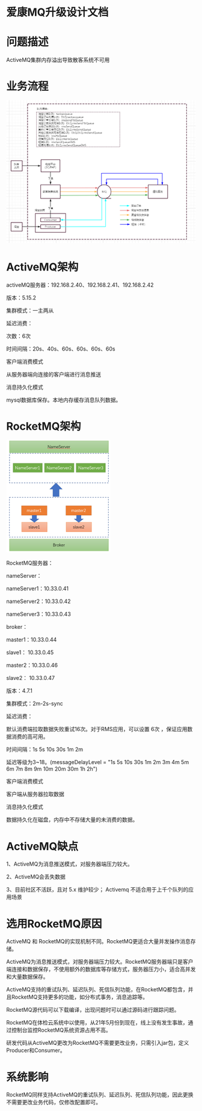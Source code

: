 # 爱康MQ升级设计文档



# 问题描述

ActiveMQ集群内存溢出导致散客系统不可用

# 业务流程

![](image/image2021-9-18_9-42-15-16319298235271.png)

# ActiveMQ架构

activeMQ服务器：192.168.2.40、192.168.2.41、192.168.2.42

版本：5.15.2

集群模式：一主两从

延迟消费：

   次数：6次

   时间间隔：20s、40s、60s、60s、60s、60s

客户端消费模式

  从服务器端向连接的客户端进行消息推送

消息持久化模式

 mysql数据库保存。本地内存缓存消息队列数据。 

# RocketMQ架构

![](image/image2021-5-24_15-54-32-16319298385662.png)

RocketMQ服务器：

  nameServer：

   nameServer1：10.33.0.41

   nameServer2：10.33.0.42

   nameServer3：10.33.0.43

  broker：

   master1：10.33.0.44

   slave1：  10.33.0.45

   master2：10.33.0.46

   slave2：  10.33.0.47

版本：4.7.1

集群模式：2m-2s-sync

延迟消费：

  默认消费端拉取数据失败重试16次。对于RMS应用，可以设置 6次 ，保证应用数据消费的高可用。

  时间间隔：1s 5s 10s 30s 1m 2m

  延迟等级为3~18。(messageDelayLevel = "1s 5s 10s 30s 1m 2m 3m 4m 5m 6m 7m 8m 9m 10m 20m 30m 1h 2h")

客户端消费模式

  客户端从服务器拉取数据

消息持久化模式

 数据持久化在磁盘，内存中不存储大量的未消费的数据。 



# ActiveMQ缺点

1、ActiveMQ为消息推送模式，对服务器端压力较大。

2、ActiveMQ会丢失数据

3、目前社区不活跃，且对 5.x 维护较少； Activemq 不适合用于上千个队列的应用场景

# 选用RocketMQ原因

ActiveMQ 和 RocketMQ的实现机制不同。RocketMQ更适合大量并发操作消息存储。

ActiveMQ为消息推送模式，对服务器端压力较大。RocketMQ服务器端只是客户端连接和数据保存，不使用额外的数据库等存储方式，服务器压力小，适合高并发和大量数据保存。

ActiveMQ支持的重试队列、延迟队列、死信队列功能，在RocketMQ都包含，并且RocketMQ支持更多的功能，如分布式事务，消息追踪等。

RocketMQ源代码可以下载编译，出现问题时可以通过源码进行跟踪问题。

RocketMQ在体检云系统中以使用，从21年5月份到现在，线上没有发生事故，通过控制台监控RocketMQ系统资源占用不高。

研发代码从ActiveMQ更改为RocketMQ不需要更改业务，只需引入jar包，定义Producer和Consumer。

# 系统影响

RocketMQ同样支持ActiveMQ的重试队列、延迟队列、死信队列功能，因此更换不需要更改业务代码，仅修改配置即可。